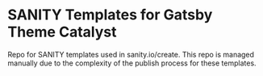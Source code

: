 # SANITY Templates for Gatsby Theme Catalyst

Repo for SANITY templates used in sanity.io/create. This repo is managed manually due to the complexity of the publish process for these templates.
